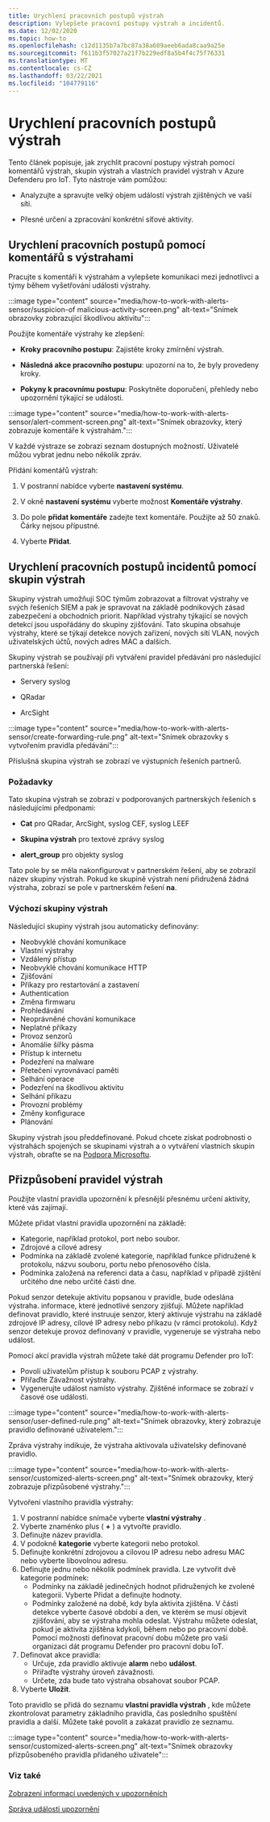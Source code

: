 ```yaml
---
title: Urychlení pracovních postupů výstrah
description: Vylepšete pracovní postupy výstrah a incidentů.
ms.date: 12/02/2020
ms.topic: how-to
ms.openlocfilehash: c12d1135b7a7bc87a38a609aeeb6ada8caa9a25e
ms.sourcegitcommit: f611b3f57027a21f7b229edf8a5b4f4c75f76331
ms.translationtype: MT
ms.contentlocale: cs-CZ
ms.lasthandoff: 03/22/2021
ms.locfileid: "104779116"
---
```

# <a name="accelerate-alert-workflows"></a>Urychlení pracovních postupů výstrah

Tento článek popisuje, jak zrychlit pracovní postupy výstrah pomocí komentářů výstrah, skupin výstrah a vlastních pravidel výstrah v Azure Defenderu pro IoT.  Tyto nástroje vám pomůžou:

- Analyzujte a spravujte velký objem událostí výstrah zjištěných ve vaší síti.

- Přesné určení a zpracování konkrétní síťové aktivity.

## <a name="accelerate-incident-workflows-by-using-alert-comments"></a>Urychlení pracovních postupů pomocí komentářů s výstrahami

Pracujte s komentáři k výstrahám a vylepšete komunikaci mezi jednotlivci a týmy během vyšetřování události výstrahy.

:::image type="content" source="media/how-to-work-with-alerts-sensor/suspicion-of malicious-activity-screen.png" alt-text="Snímek obrazovky zobrazující škodlivou aktivitu":::

Použijte komentáře výstrahy ke zlepšení:

- **Kroky pracovního postupu**: Zajistěte kroky zmírnění výstrah.

- **Následná akce pracovního postupu**: upozorní na to, že byly provedeny kroky.

- **Pokyny k pracovnímu postupu**: Poskytněte doporučení, přehledy nebo upozornění týkající se události.

:::image type="content" source="media/how-to-work-with-alerts-sensor/alert-comment-screen.png" alt-text="Snímek obrazovky, který zobrazuje komentáře k výstrahám.":::

V každé výstraze se zobrazí seznam dostupných možností. Uživatelé můžou vybrat jednu nebo několik zpráv.

Přidání komentářů výstrah:

1. V postranní nabídce vyberte **nastavení systému**.

2. V okně **nastavení systému** vyberte možnost **Komentáře výstrahy**.

3. Do pole **přidat komentáře** zadejte text komentáře. Použijte až 50 znaků. Čárky nejsou přípustné.

4. Vyberte **Přidat**.

## <a name="accelerate-incident-workflows-by-using-alert-groups"></a>Urychlení pracovních postupů incidentů pomocí skupin výstrah

Skupiny výstrah umožňují SOC týmům zobrazovat a filtrovat výstrahy ve svých řešeních SIEM a pak je spravovat na základě podnikových zásad zabezpečení a obchodních priorit. Například výstrahy týkající se nových detekcí jsou uspořádány do skupiny zjišťování. Tato skupina obsahuje výstrahy, které se týkají detekce nových zařízení, nových sítí VLAN, nových uživatelských účtů, nových adres MAC a dalších.

Skupiny výstrah se používají při vytváření pravidel předávání pro následující partnerská řešení:

  - Servery syslog

  - QRadar

  - ArcSight

:::image type="content" source="media/how-to-work-with-alerts-sensor/create-forwarding-rule.png" alt-text="Snímek obrazovky s vytvořením pravidla předávání":::

Příslušná skupina výstrah se zobrazí ve výstupních řešeních partnerů. 

### <a name="requirements"></a>Požadavky

Tato skupina výstrah se zobrazí v podporovaných partnerských řešeních s následujícími předponami:

- **Cat** pro QRadar, ArcSight, syslog CEF, syslog LEEF

- **Skupina výstrah** pro textové zprávy syslog

- **alert_group** pro objekty syslog

Tato pole by se měla nakonfigurovat v partnerském řešení, aby se zobrazil název skupiny výstrah. Pokud ke skupině výstrah není přidružená žádná výstraha, zobrazí se pole v partnerském řešení **na**.

### <a name="default-alert-groups"></a>Výchozí skupiny výstrah

Následující skupiny výstrah jsou automaticky definovány:

- Neobvyklé chování komunikace
- Vlastní výstrahy
- Vzdálený přístup
- Neobvyklé chování komunikace HTTP
- Zjišťování
- Příkazy pro restartování a zastavení
- Authentication
- Změna firmwaru
- Prohledávání
- Neoprávněné chování komunikace
- Neplatné příkazy
- Provoz senzorů
- Anomálie šířky pásma
- Přístup k internetu
- Podezření na malware
- Přetečení vyrovnávací paměti 
- Selhání operace
- Podezření na škodlivou aktivitu
- Selhání příkazu
- Provozní problémy
- Změny konfigurace
- Plánování

Skupiny výstrah jsou předdefinované. Pokud chcete získat podrobnosti o výstrahách spojených se skupinami výstrah a o vytváření vlastních skupin výstrah, obraťte se na [Podpora Microsoftu](https://support.microsoft.com/supportforbusiness/productselection?sapId=82c8f35-1b8e-f274-ec11-c6efdd6dd099).

## <a name="customize-alert-rules"></a>Přizpůsobení pravidel výstrah

Použijte vlastní pravidla upozornění k přesnější přesnému určení aktivity, které vás zajímají. 

Můžete přidat vlastní pravidla upozornění na základě:

- Kategorie, například protokol, port nebo soubor.
- Zdrojové a cílové adresy
- Podmínka na základě zvolené kategorie, například funkce přidružené k protokolu, názvu souboru, portu nebo přenosového čísla.
- Podmínka založená na referenci data a času, například v případě zjištění určitého dne nebo určité části dne.

Pokud senzor detekuje aktivitu popsanou v pravidle, bude odeslána výstraha.
informace, které jednotlivé senzory zjišťují. Můžete například definovat pravidlo, které instruuje senzor, který aktivuje výstrahu na základě zdrojové IP adresy, cílové IP adresy nebo příkazu (v rámci protokolu). Když senzor detekuje provoz definovaný v pravidle, vygeneruje se výstraha nebo událost.

Pomocí akcí pravidla výstrah můžete také dát programu Defender pro IoT:

- Povolí uživatelům přístup k souboru PCAP z výstrahy.
- Přiřaďte Závažnost výstrahy.
- Vygenerujte událost namísto výstrahy. Zjištěné informace se zobrazí v časové ose události.

:::image type="content" source="media/how-to-work-with-alerts-sensor/user-defined-rule.png" alt-text="Snímek obrazovky, který zobrazuje pravidlo definované uživatelem.":::

Zpráva výstrahy indikuje, že výstraha aktivovala uživatelsky definované pravidlo.

:::image type="content" source="media/how-to-work-with-alerts-sensor/customized-alerts-screen.png" alt-text="Snímek obrazovky, který zobrazuje přizpůsobené výstrahy.":::

Vytvoření vlastního pravidla výstrahy:

1. V postranní nabídce snímače vyberte **vlastní výstrahy** .
1. Vyberte znaménko plus ( **+** ) a vytvořte pravidlo.
1. Definujte název pravidla.
1. V podokně **kategorie** vyberte kategorii nebo protokol.
1. Definujte konkrétní zdrojovou a cílovou IP adresu nebo adresu MAC nebo vyberte libovolnou adresu.
1. Definujte jednu nebo několik podmínek pravidla. Lze vytvořit dvě kategorie podmínek:
    - Podmínky na základě jedinečných hodnot přidružených ke zvolené kategorii. Vyberte Přidat a definujte hodnoty.
    - Podmínky založené na době, kdy byla aktivita zjištěna. V části detekce vyberte časové období a den, ve kterém se musí objevit zjišťování, aby se výstraha mohla odeslat. Výstrahu můžete odeslat, pokud je aktivita zjištěna kdykoli, během nebo po pracovní době. Pomocí možnosti definovat pracovní dobu můžete pro vaši organizaci dát programu Defender pro pracovní dobu IoT.
1. Definovat akce pravidla: 
    - Určuje, zda pravidlo aktivuje **alarm** nebo **událost**.
    - Přiřaďte výstrahy úroveň závažnosti.
    - Určete, zda bude tato výstraha obsahovat soubor PCAP.
1. Vyberte **Uložit**.

Toto pravidlo se přidá do seznamu **vlastní pravidla výstrah** , kde můžete zkontrolovat parametry základního pravidla, čas posledního spuštění pravidla a další. Můžete také povolit a zakázat pravidlo ze seznamu.

:::image type="content" source="media/how-to-work-with-alerts-sensor/customized-alerts-screen.png" alt-text="Snímek obrazovky přizpůsobeného pravidla přidaného uživatele":::

### <a name="see-also"></a>Viz také

[Zobrazení informací uvedených v upozorněních](how-to-view-information-provided-in-alerts.md)

[Správa události upozornění](how-to-manage-the-alert-event.md)
